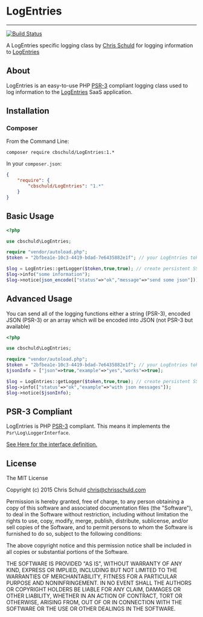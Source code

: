 # LogEntries
------------
[![Build Status](https://travis-ci.org/cbschuld/LogEntries.svg?branch=master)](https://travis-ci.org/cbschuld/LogEntries)

A LogEntries specific logging class by [Chris Schuld](http://chrisschuld.com/) for logging information to [LogEntries](https://logentries.com)

## About

LogEntries is an easy-to-use PHP [PSR-3](https://github.com/php-fig/fig-standards/blob/master/accepted/PSR-3-logger-interface.md)
compliant logging class used to log information to the [LogEntries](https://logentries.com) SaaS application.

## Installation

### Composer

From the Command Line:

```
composer require cbschuld/LogEntries:1.*
```

In your `composer.json`:

``` json
{
    "require": {
        "cbschuld/LogEntries": "1.*"
    }
}
```

## Basic Usage

``` php
<?php

use cbschuld\LogEntries;

require "vendor/autoload.php";
$token = "2bfbea1e-10c3-4419-bdad-7e6435882e1f"; // your LogEntries token (sample from docs)

$log = LogEntries::getLogger($token,true,true); // create persistent SSL-based connection
$log->info("some information");
$log->notice(json_encode(["status"=>"ok","message"=>"send some json"]));

```

## Advanced Usage

You can send all of the logging functions either a string (PSR-3), encoded JSON (PSR-3)
or an array which will be encoded into JSON (not PSR-3 but available)

``` php
<?php

use cbschuld\LogEntries;

require "vendor/autoload.php";
$token = "2bfbea1e-10c3-4419-bdad-7e6435882e1f"; // your LogEntries token (sample from docs)
$jsonInfo = ["json"=>true,"example"=>"yes","works"=>true];

$log = LogEntries::getLogger($token,true,true); // create persistent SSL-based connection
$log->info(["status"=>"ok","example"=>"with json messages"]);
$log->notice($jsonInfo);

```


## PSR-3 Compliant

LogEntries is PHP [PSR-3](https://github.com/php-fig/fig-standards/blob/master/accepted/PSR-3-logger-interface.md)
compliant. This means it implements the `Psr\Log\LoggerInterface`.

[See Here for the interface definition.](https://github.com/php-fig/fig-standards/blob/master/accepted/PSR-3-logger-interface.md#3-psrlogloggerinterface)


## License

The MIT License

Copyright (c) 2015 Chris Schuld <chris@chrisschuld.com>

Permission is hereby granted, free of charge, to any person obtaining a copy
of this software and associated documentation files (the "Software"), to deal
in the Software without restriction, including without limitation the rights
to use, copy, modify, merge, publish, distribute, sublicense, and/or sell
copies of the Software, and to permit persons to whom the Software is
furnished to do so, subject to the following conditions:

The above copyright notice and this permission notice shall be included in
all copies or substantial portions of the Software.

THE SOFTWARE IS PROVIDED "AS IS", WITHOUT WARRANTY OF ANY KIND, EXPRESS OR
IMPLIED, INCLUDING BUT NOT LIMITED TO THE WARRANTIES OF MERCHANTABILITY,
FITNESS FOR A PARTICULAR PURPOSE AND NONINFRINGEMENT. IN NO EVENT SHALL THE
AUTHORS OR COPYRIGHT HOLDERS BE LIABLE FOR ANY CLAIM, DAMAGES OR OTHER
LIABILITY, WHETHER IN AN ACTION OF CONTRACT, TORT OR OTHERWISE, ARISING FROM,
OUT OF OR IN CONNECTION WITH THE SOFTWARE OR THE USE OR OTHER DEALINGS IN
THE SOFTWARE.